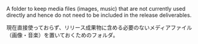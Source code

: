 A folder to keep media files (images, music) that are not currently used directly and hence do not need to be included in the release deliverables.

現在直接使っておらず、リリース成果物に含める必要のないメディアファイル（画像・音楽）を置いておくためのフォルダ。